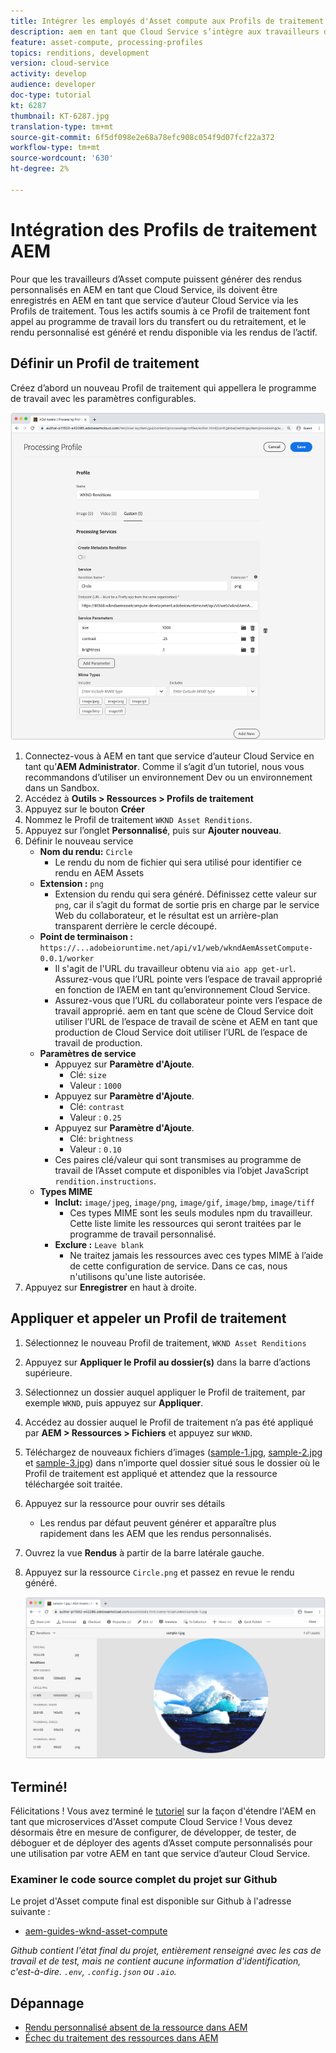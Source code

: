 ```yaml
---
title: Intégrer les employés d'Asset compute aux Profils de traitement AEM
description: aem en tant que Cloud Service s’intègre aux travailleurs d’Asset compute déployés à Adobe I/O Runtime par le biais de Profils de traitement AEM Assets. Les Profils de traitement sont configurés dans le service Auteur pour traiter des ressources spécifiques à l’aide de travailleurs personnalisés et pour stocker les fichiers générés par les travailleurs en tant que rendus de ressources.
feature: asset-compute, processing-profiles
topics: renditions, development
version: cloud-service
activity: develop
audience: developer
doc-type: tutorial
kt: 6287
thumbnail: KT-6287.jpg
translation-type: tm+mt
source-git-commit: 6f5df098e2e68a78efc908c054f9d07fcf22a372
workflow-type: tm+mt
source-wordcount: '630'
ht-degree: 2%

---
```



# Intégration des Profils de traitement AEM

Pour que les travailleurs d’Asset compute puissent générer des rendus personnalisés en AEM en tant que Cloud Service, ils doivent être enregistrés en AEM en tant que service d’auteur Cloud Service via les Profils de traitement. Tous les actifs soumis à ce Profil de traitement font appel au programme de travail lors du transfert ou du retraitement, et le rendu personnalisé est généré et rendu disponible via les rendus de l’actif.

## Définir un Profil de traitement

Créez d’abord un nouveau Profil de traitement qui appellera le programme de travail avec les paramètres configurables.

![Profil de traitement](./assets/processing-profiles/new-processing-profile.png)

1. Connectez-vous à AEM en tant que service d’auteur Cloud Service en tant qu’__AEM Administrator__. Comme il s’agit d’un tutoriel, nous vous recommandons d’utiliser un environnement Dev ou un environnement dans un Sandbox.
1. Accédez à __Outils > Ressources > Profils de traitement__
1. Appuyez sur le bouton __Créer__
1. Nommez le Profil de traitement `WKND Asset Renditions`.
1. Appuyez sur l’onglet __Personnalisé__, puis sur __Ajouter nouveau__.
1. Définir le nouveau service
   + __Nom du rendu:__ `Circle`
      + Le rendu du nom de fichier qui sera utilisé pour identifier ce rendu en AEM Assets
   + __Extension :__ `png`
      + Extension du rendu qui sera généré. Définissez cette valeur sur `png`, car il s’agit du format de sortie pris en charge par le service Web du collaborateur, et le résultat est un arrière-plan transparent derrière le cercle découpé.
   + __Point de terminaison :__ `https://...adobeioruntime.net/api/v1/web/wkndAemAssetCompute-0.0.1/worker`
      + Il s&#39;agit de l&#39;URL du travailleur obtenu via `aio app get-url`. Assurez-vous que l’URL pointe vers l’espace de travail approprié en fonction de l’AEM en tant qu’environnement Cloud Service.
      + Assurez-vous que l’URL du collaborateur pointe vers l’espace de travail approprié. aem en tant que scène de Cloud Service doit utiliser l’URL de l’espace de travail de scène et AEM en tant que production de Cloud Service doit utiliser l’URL de l’espace de travail de production.
   + __Paramètres de service__
      + Appuyez sur __Paramètre d&#39;Ajoute__.
         + Clé: `size`
         + Valeur : `1000`
      + Appuyez sur __Paramètre d&#39;Ajoute__.
         + Clé: `contrast`
         + Valeur : `0.25`
      + Appuyez sur __Paramètre d&#39;Ajoute__.
         + Clé: `brightness`
         + Valeur : `0.10`
      + Ces paires clé/valeur qui sont transmises au programme de travail de l’Asset compute et disponibles via l’objet JavaScript `rendition.instructions`.
   + __Types MIME__
      + __Inclut:__ `image/jpeg`,  `image/png`,  `image/gif`,  `image/bmp`,  `image/tiff`
         + Ces types MIME sont les seuls modules npm du travailleur. Cette liste limite les ressources qui seront traitées par le programme de travail personnalisé.
      + __Exclure :__ `Leave blank`
         + Ne traitez jamais les ressources avec ces types MIME à l’aide de cette configuration de service. Dans ce cas, nous n&#39;utilisons qu&#39;une liste autorisée.
1. Appuyez sur __Enregistrer__ en haut à droite.

## Appliquer et appeler un Profil de traitement

1. Sélectionnez le nouveau Profil de traitement, `WKND Asset Renditions`
1. Appuyez sur __Appliquer le Profil au dossier(s)__ dans la barre d’actions supérieure.
1. Sélectionnez un dossier auquel appliquer le Profil de traitement, par exemple `WKND`, puis appuyez sur __Appliquer__.
1. Accédez au dossier auquel le Profil de traitement n’a pas été appliqué par __AEM > Ressources > Fichiers__ et appuyez sur `WKND`.
1. Téléchargez de nouveaux fichiers d’images ([sample-1.jpg](../assets/samples/sample-1.jpg), [sample-2.jpg](../assets/samples/sample-2.jpg) et [sample-3.jpg](../assets/samples/sample-3.jpg)) dans n’importe quel dossier situé sous le dossier où le Profil de traitement est appliqué et attendez que la ressource téléchargée soit traitée.
1. Appuyez sur la ressource pour ouvrir ses détails
   + Les rendus par défaut peuvent générer et apparaître plus rapidement dans les AEM que les rendus personnalisés.
1. Ouvrez la vue __Rendus__ à partir de la barre latérale gauche.
1. Appuyez sur la ressource `Circle.png` et passez en revue le rendu généré.

   ![Rendu généré](./assets/processing-profiles/rendition.png)

## Terminé!

Félicitations ! Vous avez terminé le [tutoriel](../overview.md) sur la façon d&#39;étendre l&#39;AEM en tant que microservices d&#39;Asset compute Cloud Service ! Vous devez désormais être en mesure de configurer, de développer, de tester, de déboguer et de déployer des agents d’Asset compute personnalisés pour une utilisation par votre AEM en tant que service d’auteur Cloud Service.

### Examiner le code source complet du projet sur Github

Le projet d&#39;Asset compute final est disponible sur Github à l&#39;adresse suivante :

+ [aem-guides-wknd-asset-compute](https://github.com/adobe/aem-guides-wknd-asset-compute)

_Github contient l&#39;état final du projet, entièrement renseigné avec les cas de travail et de test, mais ne contient aucune information d&#39;identification, c&#39;est-à-dire. `.env`, `.config.json` ou `.aio`._

## Dépannage

+ [Rendu personnalisé absent de la ressource dans AEM](../troubleshooting.md#custom-rendition-missing-from-asset)
+ [Échec du traitement des ressources dans AEM](../troubleshooting.md#asset-processing-fails)

